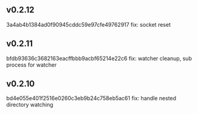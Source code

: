 ## v0.2.12
3a4ab4b1384ad0f90945cddc59e97cfe49762917 fix: socket reset

## v0.2.11
bfdb93636c3682163eacffbbb9acbf65214e22c6 fix: watcher cleanup, sub process for watcher

## v0.2.10
bd4e055e401f2516e0260c3eb9b24c758eb5ac61 fix: handle nested directory watching